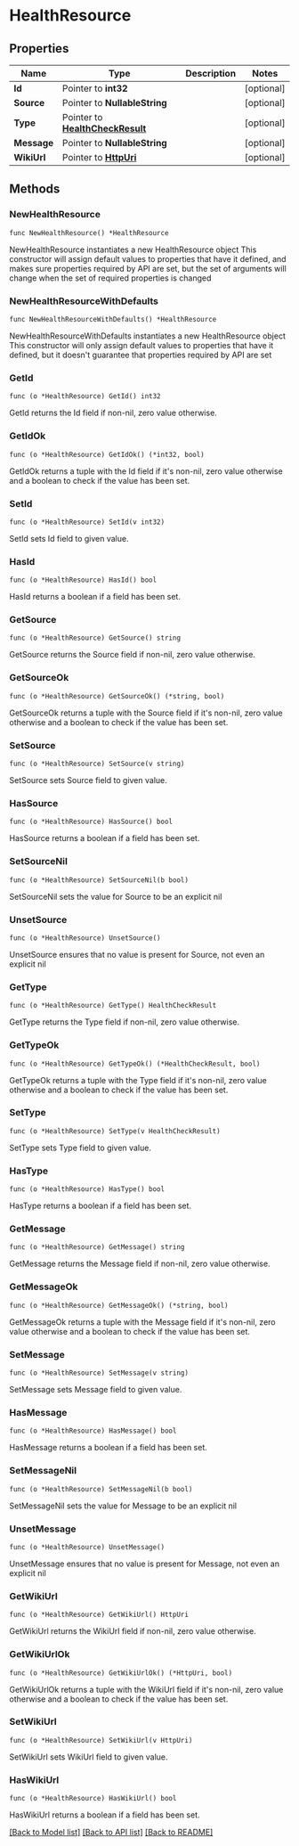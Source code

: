 # HealthResource

## Properties

Name | Type | Description | Notes
------------ | ------------- | ------------- | -------------
**Id** | Pointer to **int32** |  | [optional] 
**Source** | Pointer to **NullableString** |  | [optional] 
**Type** | Pointer to [**HealthCheckResult**](HealthCheckResult.md) |  | [optional] 
**Message** | Pointer to **NullableString** |  | [optional] 
**WikiUrl** | Pointer to [**HttpUri**](HttpUri.md) |  | [optional] 

## Methods

### NewHealthResource

`func NewHealthResource() *HealthResource`

NewHealthResource instantiates a new HealthResource object
This constructor will assign default values to properties that have it defined,
and makes sure properties required by API are set, but the set of arguments
will change when the set of required properties is changed

### NewHealthResourceWithDefaults

`func NewHealthResourceWithDefaults() *HealthResource`

NewHealthResourceWithDefaults instantiates a new HealthResource object
This constructor will only assign default values to properties that have it defined,
but it doesn't guarantee that properties required by API are set

### GetId

`func (o *HealthResource) GetId() int32`

GetId returns the Id field if non-nil, zero value otherwise.

### GetIdOk

`func (o *HealthResource) GetIdOk() (*int32, bool)`

GetIdOk returns a tuple with the Id field if it's non-nil, zero value otherwise
and a boolean to check if the value has been set.

### SetId

`func (o *HealthResource) SetId(v int32)`

SetId sets Id field to given value.

### HasId

`func (o *HealthResource) HasId() bool`

HasId returns a boolean if a field has been set.

### GetSource

`func (o *HealthResource) GetSource() string`

GetSource returns the Source field if non-nil, zero value otherwise.

### GetSourceOk

`func (o *HealthResource) GetSourceOk() (*string, bool)`

GetSourceOk returns a tuple with the Source field if it's non-nil, zero value otherwise
and a boolean to check if the value has been set.

### SetSource

`func (o *HealthResource) SetSource(v string)`

SetSource sets Source field to given value.

### HasSource

`func (o *HealthResource) HasSource() bool`

HasSource returns a boolean if a field has been set.

### SetSourceNil

`func (o *HealthResource) SetSourceNil(b bool)`

 SetSourceNil sets the value for Source to be an explicit nil

### UnsetSource
`func (o *HealthResource) UnsetSource()`

UnsetSource ensures that no value is present for Source, not even an explicit nil
### GetType

`func (o *HealthResource) GetType() HealthCheckResult`

GetType returns the Type field if non-nil, zero value otherwise.

### GetTypeOk

`func (o *HealthResource) GetTypeOk() (*HealthCheckResult, bool)`

GetTypeOk returns a tuple with the Type field if it's non-nil, zero value otherwise
and a boolean to check if the value has been set.

### SetType

`func (o *HealthResource) SetType(v HealthCheckResult)`

SetType sets Type field to given value.

### HasType

`func (o *HealthResource) HasType() bool`

HasType returns a boolean if a field has been set.

### GetMessage

`func (o *HealthResource) GetMessage() string`

GetMessage returns the Message field if non-nil, zero value otherwise.

### GetMessageOk

`func (o *HealthResource) GetMessageOk() (*string, bool)`

GetMessageOk returns a tuple with the Message field if it's non-nil, zero value otherwise
and a boolean to check if the value has been set.

### SetMessage

`func (o *HealthResource) SetMessage(v string)`

SetMessage sets Message field to given value.

### HasMessage

`func (o *HealthResource) HasMessage() bool`

HasMessage returns a boolean if a field has been set.

### SetMessageNil

`func (o *HealthResource) SetMessageNil(b bool)`

 SetMessageNil sets the value for Message to be an explicit nil

### UnsetMessage
`func (o *HealthResource) UnsetMessage()`

UnsetMessage ensures that no value is present for Message, not even an explicit nil
### GetWikiUrl

`func (o *HealthResource) GetWikiUrl() HttpUri`

GetWikiUrl returns the WikiUrl field if non-nil, zero value otherwise.

### GetWikiUrlOk

`func (o *HealthResource) GetWikiUrlOk() (*HttpUri, bool)`

GetWikiUrlOk returns a tuple with the WikiUrl field if it's non-nil, zero value otherwise
and a boolean to check if the value has been set.

### SetWikiUrl

`func (o *HealthResource) SetWikiUrl(v HttpUri)`

SetWikiUrl sets WikiUrl field to given value.

### HasWikiUrl

`func (o *HealthResource) HasWikiUrl() bool`

HasWikiUrl returns a boolean if a field has been set.


[[Back to Model list]](../README.md#documentation-for-models) [[Back to API list]](../README.md#documentation-for-api-endpoints) [[Back to README]](../README.md)


